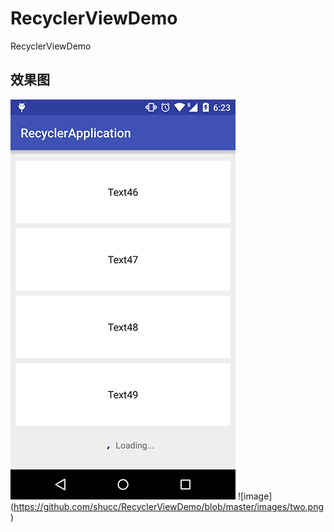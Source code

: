 # RecyclerViewDemo
RecyclerViewDemo
## 效果图
![image](https://github.com/shucc/RecyclerViewDemo/blob/master/images/one.png)
![image] (https://github.com/shucc/RecyclerViewDemo/blob/master/images/two.png)
